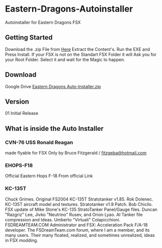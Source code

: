 # Eastern-Dragons-Autoinstaller
Autoinstaller for Eastern Dragons FSX 

## Getting Started
Download the .zip File from [Here](https://drive.google.com/file/d/1s11nS44u29NkSG3P7J4NakGTMNM2BB0Z/view?usp=sharing)
Extract the Content's.
Run the EXE and Press Install.
If your FSX is not on the Standart FSX Folder it will Ask you for your Root Folder.
Select it and wait for the Magic to happen.

## Download
Google Drive 
[Eastern Dragons Auto-Installer.zip](https://drive.google.com/file/d/1s11nS44u29NkSG3P7J4NakGTMNM2BB0Z/view?usp=sharing)

## Version
01 Initial Release

## What is inside the Auto Installer
### CVN-76 USS Ronald Reagan
made flyable for FSX Only by Bruce Fitzgerald / fitzgeba@hotmail.com

### EHOPS-F18
Official Eastern Hops F-18 From official Link

### KC-135T
Chuck Grimes.  Original FS2004 KC-135T Stratotanker v1.85.
Rok Dolenec.  KC-135T aircraft model and textures.  Stratotanker v1.9 Patch.
Bob Chicilo.  FSX update of Mike Stone's KC-135 StratoTanker Panel/Gauge files.
Duncan "Razgriz" Lee, Jivko "Neutrino" Rusev, and Orion Lyao. AI Tanker file compression and Ideas.
Umberto "Virtuali" Colapicchioni.  FSDREAMTEAM.COM Administrator and FSX: Acceleration Pack
F/A-18 developer.  The FSDreamTeam.com forum, where I am a member, and its many users.  Their
many floated, realized, and sometimes unrealized, ideas in FSX modding.
